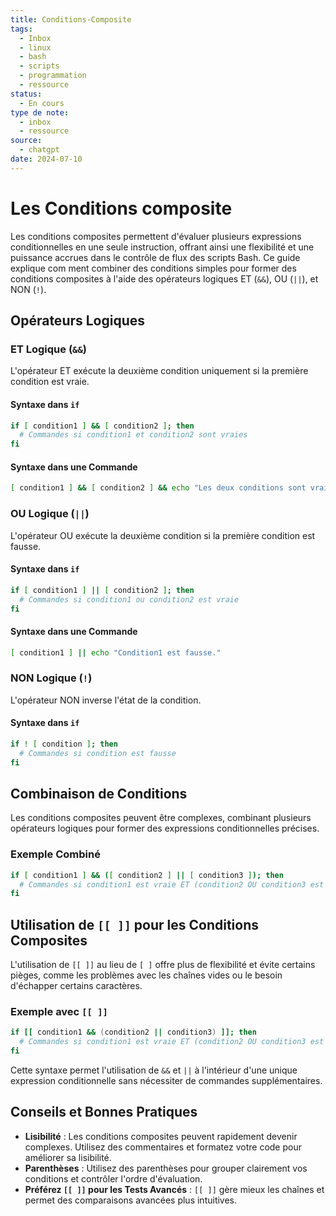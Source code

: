 ```yaml
---
title: Conditions-Composite
tags:
  - Inbox
  - linux
  - bash
  - scripts
  - programmation
  - ressource
status:
  - En cours
type de note:
  - inbox
  - ressource
source:
  - chatgpt
date: 2024-07-10
---
```

# Les Conditions composite

Les conditions composites permettent d'évaluer plusieurs expressions conditionnelles en une seule instruction, offrant ainsi une flexibilité et une puissance accrues dans le contrôle de flux des scripts Bash. Ce guide explique com
ment combiner des conditions simples pour former des conditions composites à l'aide des opérateurs logiques ET (`&&`), OU (`||`), et NON (`!`).

## Opérateurs Logiques

### ET Logique (`&&`)

L'opérateur ET exécute la deuxième condition uniquement si la première condition est vraie.

#### Syntaxe dans `if`

```bash
if [ condition1 ] && [ condition2 ]; then
  # Commandes si condition1 et condition2 sont vraies
fi
```

#### Syntaxe dans une Commande

```bash
[ condition1 ] && [ condition2 ] && echo "Les deux conditions sont vraies."
```

### OU Logique (`||`)

L'opérateur OU exécute la deuxième condition si la première condition est fausse.

#### Syntaxe dans `if`

```bash
if [ condition1 ] || [ condition2 ]; then
  # Commandes si condition1 ou condition2 est vraie
fi
```

#### Syntaxe dans une Commande

```bash
[ condition1 ] || echo "Condition1 est fausse."
```

### NON Logique (`!`)

L'opérateur NON inverse l'état de la condition.

#### Syntaxe dans `if`

```bash
if ! [ condition ]; then
  # Commandes si condition est fausse
fi
```

## Combinaison de Conditions

Les conditions composites peuvent être complexes, combinant plusieurs opérateurs logiques pour former des expressions conditionnelles précises.

### Exemple Combiné

```bash
if [ condition1 ] && ([ condition2 ] || [ condition3 ]); then
  # Commandes si condition1 est vraie ET (condition2 OU condition3 est vraie)
fi
```

## Utilisation de `[[ ]]` pour les Conditions Composites

L'utilisation de `[[ ]]` au lieu de `[ ]` offre plus de flexibilité et évite certains pièges, comme les problèmes avec les chaînes vides ou le besoin d'échapper certains caractères.

### Exemple avec `[[ ]]`

```bash
if [[ condition1 && (condition2 || condition3) ]]; then
  # Commandes si condition1 est vraie ET (condition2 OU condition3 est vraie)
fi
```

Cette syntaxe permet l'utilisation de `&&` et `||` à l'intérieur d'une unique expression conditionnelle sans nécessiter de commandes supplémentaires.

## Conseils et Bonnes Pratiques

- **Lisibilité** : Les conditions composites peuvent rapidement devenir complexes. Utilisez des commentaires et formatez votre code pour améliorer sa lisibilité.
- **Parenthèses** : Utilisez des parenthèses pour grouper clairement vos conditions et contrôler l'ordre d'évaluation.
- **Préférez `[[ ]]` pour les Tests Avancés** : `[[ ]]` gère mieux les chaînes et permet des comparaisons avancées plus intuitives.


